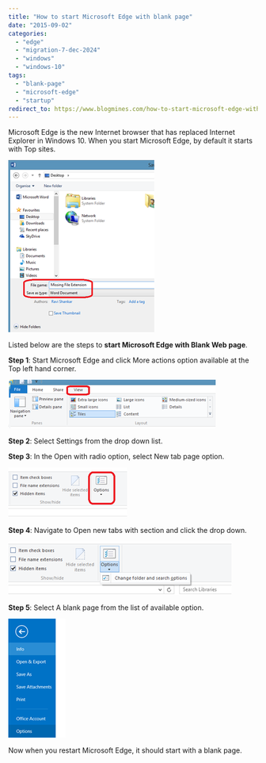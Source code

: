 ```yaml
---
title: "How to start Microsoft Edge with blank page"
date: "2015-09-02"
categories: 
  - "edge"
  - "migration-7-dec-2024"
  - "windows"
  - "windows-10"
tags: 
  - "blank-page"
  - "microsoft-edge"
  - "startup"
redirect_to: https://www.blogmines.com/how-to-start-microsoft-edge-with-blank-page/
---
```


Microsoft Edge is the new Internet browser that has replaced Internet Explorer in Windows 10. When you start Microsoft Edge, by default it starts with Top sites.

[![image](/assets/images/image_thumb.png "image")](http://blogmines.com/blog/wp-content/uploads/2015/09/image.png)

Listed below are the steps to **start Microsoft Edge with Blank Web page**.

**Step 1**: Start Microsoft Edge and click More actions option available at the Top left hand corner.

[![image](/assets/images/image_thumb1.png "image")](http://blogmines.com/blog/wp-content/uploads/2015/09/image1.png)

**Step 2**: Select Settings from the drop down list.

**Step 3**: In the Open with radio option, select New tab page option.

[![image](/assets/images/image_thumb2.png "image")](http://blogmines.com/blog/wp-content/uploads/2015/09/image2.png)

**Step 4**: Navigate to Open new tabs with section and click the drop down.

[![image](/assets/images/image_thumb3.png "image")](http://blogmines.com/blog/wp-content/uploads/2015/09/image3.png)

**Step 5**: Select A blank page from the list of available option.

[![image](/assets/images/1_image_thumb4.png "image")](http://blogmines.com/blog/wp-content/uploads/2015/09/image4.png)

Now when you restart Microsoft Edge, it should start with a blank page.
